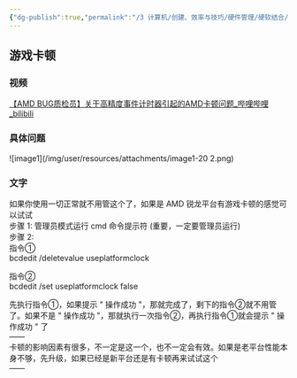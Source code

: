```yaml
---
{"dg-publish":true,"permalink":"/3 计算机/创建、效率与技巧/硬件管理/硬软结合/AMDbug/","title":"AMDbug"}
---
```



## 游戏卡顿
### 视频
[【AMD BUG质检员】关于高精度事件计时器引起的AMD卡顿问题_哔哩哔哩_bilibili](https://www.bilibili.com/video/BV1Eu411Y7JQ/?buvid=XY630CE669F34078F341989B1EE06E60B0127&is_story_h5=false&mid=g8UDjEqHIS5oCexxb9oAEQ%3D%3D&p=1&plat_id=116&share_from=ugc&share_medium=android&share_plat=android&share_session_id=02563ec1-cefd-4dcc-8717-e94d4d86d47c&share_source=WEIXIN&share_tag=s_i&timestamp=1686910828&unique_k=o64EbZR&up_id=32085016&vd_source=20cb3e7c6ad3d64f0eb2d763ff005080)
### 具体问题
![image1](/img/user/resources/attachments/image1-20 2.png)
### 文字
如果你使用一切正常就不用管这个了，如果是 AMD 锐龙平台有游戏卡顿的感觉可以试试  
步骤 1: 管理员模式运行 cmd 命令提示符 (重要，一定要管理员运行)  
步骤 2:  
指令①  
bcdedit /deletevalue useplatformclock

指令②  
bcdedit /set useplatformclock false

先执行指令①，如果提示 " 操作成功 "，那就完成了，剩下的指令②就不用管了。如果不是 " 操作成功 "，那就执行一次指令②，再执行指令①就会提示 " 操作成功 " 了  
——  
卡顿的影响因素有很多，不一定是这一个，也不一定会有效。如果是老平台性能本身不够，先升级，如果已经是新平台还是有卡顿再来试试这个  
——